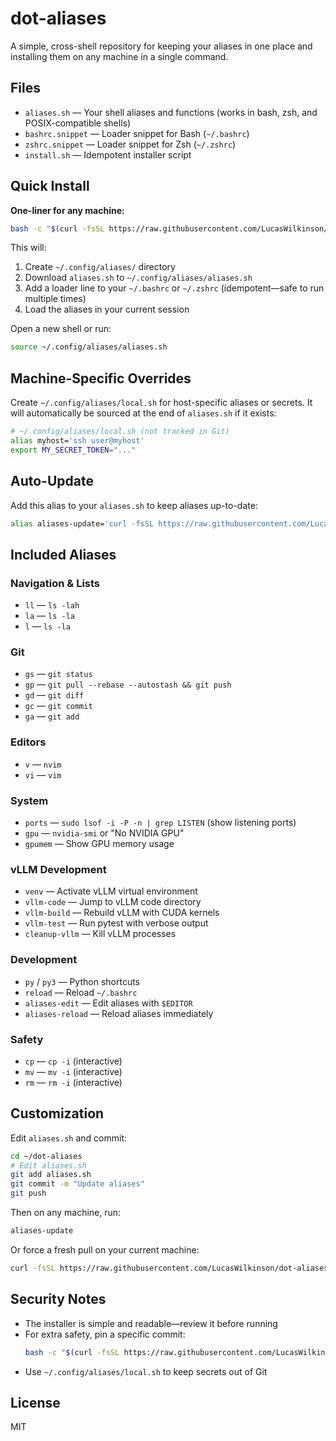 # dot-aliases

A simple, cross-shell repository for keeping your aliases in one place and installing them on any machine in a single command.

## Files

- `aliases.sh` — Your shell aliases and functions (works in bash, zsh, and POSIX-compatible shells)
- `bashrc.snippet` — Loader snippet for Bash (`~/.bashrc`)
- `zshrc.snippet` — Loader snippet for Zsh (`~/.zshrc`)
- `install.sh` — Idempotent installer script

## Quick Install

**One-liner for any machine:**

```bash
bash -c "$(curl -fsSL https://raw.githubusercontent.com/LucasWilkinson/dot-aliases/main/install.sh)"
```

This will:
1. Create `~/.config/aliases/` directory
2. Download `aliases.sh` to `~/.config/aliases/aliases.sh`
3. Add a loader line to your `~/.bashrc` or `~/.zshrc` (idempotent—safe to run multiple times)
4. Load the aliases in your current session

Open a new shell or run:
```bash
source ~/.config/aliases/aliases.sh
```

## Machine-Specific Overrides

Create `~/.config/aliases/local.sh` for host-specific aliases or secrets. It will automatically be sourced at the end of `aliases.sh` if it exists:

```bash
# ~/.config/aliases/local.sh (not tracked in Git)
alias myhost='ssh user@myhost'
export MY_SECRET_TOKEN="..."
```

## Auto-Update

Add this alias to your `aliases.sh` to keep aliases up-to-date:

```bash
alias aliases-update='curl -fsSL https://raw.githubusercontent.com/LucasWilkinson/dot-aliases/main/aliases.sh -o ~/.config/aliases/aliases.sh && source ~/.config/aliases/aliases.sh && echo "Aliases updated."'
```

## Included Aliases

### Navigation & Lists
- `ll` — `ls -lah`
- `la` — `ls -la`
- `l` — `ls -la`

### Git
- `gs` — `git status`
- `gp` — `git pull --rebase --autostash && git push`
- `gd` — `git diff`
- `gc` — `git commit`
- `ga` — `git add`

### Editors
- `v` — `nvim`
- `vi` — `vim`

### System
- `ports` — `sudo lsof -i -P -n | grep LISTEN` (show listening ports)
- `gpu` — `nvidia-smi` or "No NVIDIA GPU"
- `gpumem` — Show GPU memory usage

### vLLM Development
- `venv` — Activate vLLM virtual environment
- `vllm-code` — Jump to vLLM code directory
- `vllm-build` — Rebuild vLLM with CUDA kernels
- `vllm-test` — Run pytest with verbose output
- `cleanup-vllm` — Kill vLLM processes

### Development
- `py` / `py3` — Python shortcuts
- `reload` — Reload `~/.bashrc`
- `aliases-edit` — Edit aliases with `$EDITOR`
- `aliases-reload` — Reload aliases immediately

### Safety
- `cp` — `cp -i` (interactive)
- `mv` — `mv -i` (interactive)
- `rm` — `rm -i` (interactive)

## Customization

Edit `aliases.sh` and commit:

```bash
cd ~/dot-aliases
# Edit aliases.sh
git add aliases.sh
git commit -m "Update aliases"
git push
```

Then on any machine, run:
```bash
aliases-update
```

Or force a fresh pull on your current machine:
```bash
curl -fsSL https://raw.githubusercontent.com/LucasWilkinson/dot-aliases/main/install.sh | bash
```

## Security Notes

- The installer is simple and readable—review it before running
- For extra safety, pin a specific commit:
  ```bash
  bash -c "$(curl -fsSL https://raw.githubusercontent.com/LucasWilkinson/dot-aliases/<COMMIT_SHA>/install.sh)"
  ```
- Use `~/.config/aliases/local.sh` to keep secrets out of Git

## License

MIT
